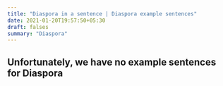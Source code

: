 ```yaml
---
title: "Diaspora in a sentence | Diaspora example sentences"
date: 2021-01-20T19:57:50+05:30
draft: falses
summary: "Diaspora"
---
```

## Unfortunately, we have no example sentences for Diaspora                 
